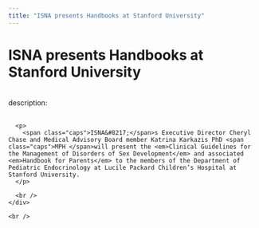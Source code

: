 ```yaml
---
title: "ISNA presents Handbooks at Stanford University"
---
```


# ISNA presents Handbooks at Stanford University

<div class="flexinode-body flexinode-2">
  <div class="flexinode-textarea-1">
    <div class="form-item">
      <br /> <label>description:</label><br /><br /> 
      
      <p>
        <span class="caps">ISNA&#8217;</span>s Executive Director Cheryl Chase and Medical Advisory Board member Katrina Karkazis PhD <span class="caps">MPH </span>will present the <em>Clinical Guidelines for the Management of Disorders of Sex Development</em> and associated <em>Handbook for Parents</em> to the members of the Department of Pediatric Endocrinology at Lucile Packard Children’s Hospital at Stanford University.
      </p>
      
      <br />
    </div>
    
    <br />
  </div>
</div>